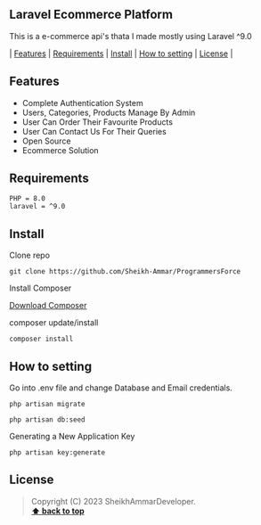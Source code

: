 ## Laravel Ecommerce Platform

This is a e-commerce api's thata I made mostly using Laravel ^9.0

| [Features][] | [Requirements][] | [Install][] | [How to setting][] | [License][] |

## Features

-   Complete Authentication System
-   Users, Categories, Products Manage By Admin
-   User Can Order Their Favourite Products
-   User Can Contact Us For Their Queries
-   Open Source
-   Ecommerce Solution

## Requirements

    PHP = 8.0
    laravel = ^9.0

## Install

Clone repo

```
git clone https://github.com/Sheikh-Ammar/ProgrammersForce
```

Install Composer

[Download Composer](https://getcomposer.org/download/)

composer update/install

```
composer install
```

## How to setting

Go into .env file and change Database and Email credentials.

```
php artisan migrate
```

```
php artisan db:seed
```

Generating a New Application Key

```
php artisan key:generate
```

## License

> Copyright (C) 2023 SheikhAmmarDeveloper.  
> **[⬆ back to top](#laravel-ecommerce-platform)**

[features]: #features
[requirements]: #requirements
[install]: #install
[how to setting]: #how-to-setting
[license]: #license
